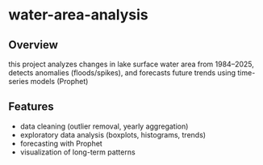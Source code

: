 # water-area-analysis


## Overview
this project analyzes changes in lake surface water area from 1984–2025, 
detects anomalies (floods/spikes), and forecasts future trends using 
time-series models (Prophet)

## Features
- data cleaning (outlier removal, yearly aggregation)
- exploratory data analysis (boxplots, histograms, trends)
- forecasting with Prophet
- visualization of long-term patterns
